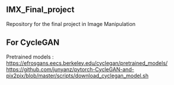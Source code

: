 ## IMX_Final_project
Repository for the final project in Image Manipulation

## For CycleGAN 
Pretrained models : https://efrosgans.eecs.berkeley.edu/cyclegan/pretrained_models/
https://github.com/junyanz/pytorch-CycleGAN-and-pix2pix/blob/master/scripts/download_cyclegan_model.sh
